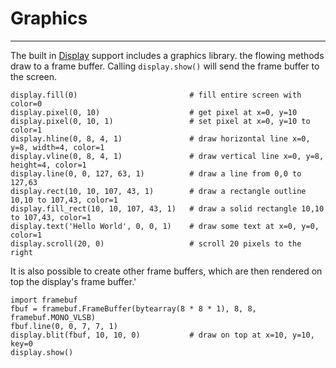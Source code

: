 # Graphics

---

The built in [Display](display.md) support includes a graphics library. the flowing methods draw to a frame buffer. Calling `display.show()` will send the frame buffer to the screen.


```
display.fill(0)                         # fill entire screen with color=0
display.pixel(0, 10)                    # get pixel at x=0, y=10
display.pixel(0, 10, 1)                 # set pixel at x=0, y=10 to color=1
display.hline(0, 8, 4, 1)               # draw horizontal line x=0, y=8, width=4, color=1
display.vline(0, 8, 4, 1)               # draw vertical line x=0, y=8, height=4, color=1
display.line(0, 0, 127, 63, 1)          # draw a line from 0,0 to 127,63
display.rect(10, 10, 107, 43, 1)        # draw a rectangle outline 10,10 to 107,43, color=1
display.fill_rect(10, 10, 107, 43, 1)   # draw a solid rectangle 10,10 to 107,43, color=1
display.text('Hello World', 0, 0, 1)    # draw some text at x=0, y=0, color=1
display.scroll(20, 0)                   # scroll 20 pixels to the right
```

It is also possible to create other frame buffers, which are then rendered on top the display's frame buffer.'

```
import framebuf
fbuf = framebuf.FrameBuffer(bytearray(8 * 8 * 1), 8, 8, framebuf.MONO_VLSB)
fbuf.line(0, 0, 7, 7, 1)
display.blit(fbuf, 10, 10, 0)           # draw on top at x=10, y=10, key=0
display.show()
```
